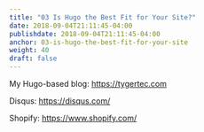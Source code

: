 ```yaml
---
title: "03 Is Hugo the Best Fit for Your Site?"
date: 2018-09-04T21:11:45-04:00
publishdate: 2018-09-04T21:11:45-04:00
anchor: 03-is-hugo-the-best-fit-for-your-site
weight: 40
draft: false
---
```


My Hugo-based blog: https://tygertec.com

Disqus: https://disqus.com/

Shopify: https://www.shopify.com/
